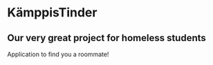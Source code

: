 # KämppisTinder 
## Our very great project for homeless students
Application to find you a roommate! 